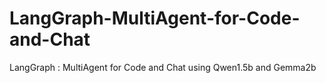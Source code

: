 # LangGraph-MultiAgent-for-Code-and-Chat
LangGraph : MultiAgent for Code and Chat using Qwen1.5b and Gemma2b
